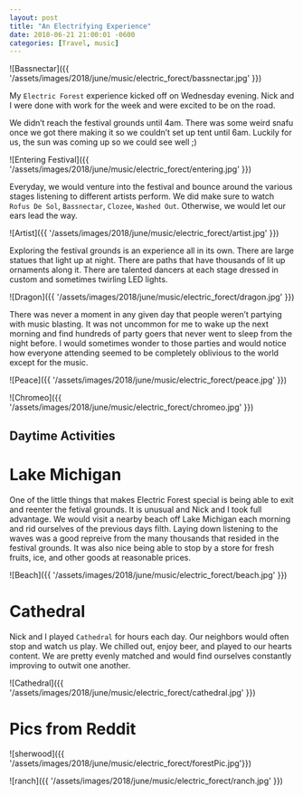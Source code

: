 ```yaml
---
layout: post
title: "An Electrifying Experience"
date: 2018-06-21 21:00:01 -0600
categories: [Travel, music]
---
```


![Bassnectar]({{ '/assets/images/2018/june/music/electric_forect/bassnectar.jpg' }})

My `Electric Forest` experience kicked off on Wednesday evening. Nick and I were done with work for the week and were excited to be on the road. 

We didn’t reach the festival grounds until 4am. There was some weird snafu once we got there making it so we couldn’t set up tent until 6am. Luckily for us, the sun was coming up so we could see well ;)

![Entering Festival]({{ '/assets/images/2018/june/music/electric_forect/entering.jpg' }})

Everyday, we would venture into the festival and bounce around the various stages listening to different artists perform. We did make sure to watch `Rofus De Sol`, `Bassnectar`, `Clozee`, `Washed Out`. Otherwise, we would let our ears lead the way. 
 
![Artist]({{ '/assets/images/2018/june/music/electric_forect/artist.jpg' }})

Exploring the festival grounds is an experience all in its own. There are large statues that light up at night. There are paths that have thousands of lit up ornaments along it. There are talented dancers at each stage dressed in custom and sometimes twirling LED lights. 

![Dragon]({{ '/assets/images/2018/june/music/electric_forect/dragon.jpg' }})

There was never a moment in any given day that people weren’t partying with music blasting. It was not uncommon for me to wake up the next morning and find hundreds of party goers that never went to sleep from the night before. I would sometimes wonder to those parties and would notice how everyone attending seemed to be completely oblivious to the world except for the music.  

![Peace]({{ '/assets/images/2018/june/music/electric_forect/peace.jpg' }})

![Chromeo]({{ '/assets/images/2018/june/music/electric_forect/chromeo.jpg' }})

## Daytime Activities 
# Lake Michigan
One of the little things that makes Electric Forest special is being able to exit and reenter the fetival grounds. It is unusual and Nick and I took full advantage. We would visit a nearby beach off Lake Michigan each morning and rid ourselves of the previous days filth. Laying down listening to the waves was a good repreive from the many thousands that resided in the festival grounds. It was also nice being able to stop by a store  for fresh fruits, ice, and other goods at reasonable prices. 

![Beach]({{ '/assets/images/2018/june/music/electric_forect/beach.jpg' }})

# Cathedral
Nick and I played `Cathedral` for hours each day. Our neighbors would often stop and watch us play. We chilled out, enjoy beer, and played to our hearts content. We are pretty evenly matched and would find ourselves constantly improving to outwit one another. 

![Cathedral]({{ '/assets/images/2018/june/music/electric_forect/cathedral.jpg' }})

# Pics from Reddit
![sherwood]({{ '/assets/images/2018/june/music/electric_forect/forestPic.jpg'}})

![ranch]({{ '/assets/images/2018/june/music/electric_forect/ranch.jpg' }})

